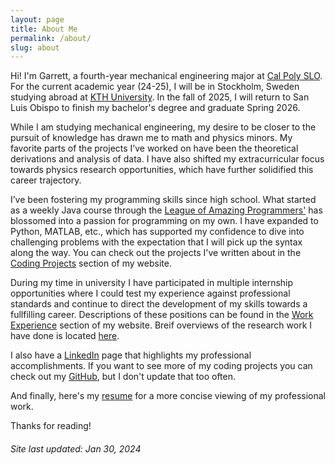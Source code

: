 ```yaml
---
layout: page
title: About Me
permalink: /about/
slug: about
---
```


Hi! I'm Garrett, a fourth-year mechanical engineering major at [Cal Poly SLO](https://www.calpoly.edu/). For the current academic year (24-25), I will be in Stockholm, Sweden studying abroad at [KTH University](https://www.kth.se/en). In the fall of 2025, I will return to San Luis Obispo to finish my bachelor's degree and graduate Spring 2026.

While I am studying mechanical engineering, my desire to be closer to the pursuit of knowledge has drawn me to math and physics minors. My favorite parts of the projects I’ve worked on have been the theoretical derivations and analysis of data. I have also shifted my extracurricular focus towards physics research opportunities, which have further solidified this career trajectory. 

I’ve been fostering my programming skills since high school. What started as a weekly Java course through the [League of Amazing Programmers'](https://www.jointheleague.org/) has blossomed into a passion for programming on my own. I have expanded to Python, MATLAB, etc., which has supported my confidence to dive into challenging problems with the expectation that I will pick up the syntax along the way. You can check out the projects I've written about in the [Coding Projects](https://rettdog.github.io/coding/) section of my website.

During my time in university I have participated in multiple internship opportunities where I could test my experience against professional standards and continue to direct the development of my skills towards a fullfilling career. Descriptions of these positions can be found in the [Work Experience](https://rettdog.github.io/work/) section of my website. Breif overviews of the research work I have done is located [here](https://rettdog.github.io/research/).

I also have a [LinkedIn](www.linkedin.com/in/gkunkler) page that highlights my professional accomplishments. If you want to see more of my coding projects you can check out my [GitHub](https://github.com/Rettdog), but I don't update that too often.

And finally, here's my [resume](/assets/downloads/Resumes/GarrettKunkler_Resume_2025-01-30.pdf) for a more concise viewing of my professional work. 

Thanks for reading!

###### Site last updated: Jan 30, 2024
